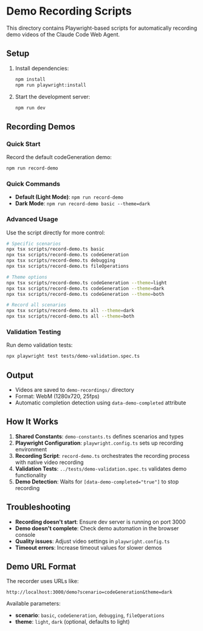 # Demo Recording Scripts

This directory contains Playwright-based scripts for automatically recording demo videos of the Claude Code Web Agent.

## Setup

1. Install dependencies:

   ```bash
   npm install
   npm run playwright:install
   ```

2. Start the development server:
   ```bash
   npm run dev
   ```

## Recording Demos

### Quick Start

Record the default codeGeneration demo:

```bash
npm run record-demo
```

### Quick Commands

- **Default (Light Mode)**: `npm run record-demo`
- **Dark Mode**: `npm run record-demo basic --theme=dark`

### Advanced Usage

Use the script directly for more control:

```bash
# Specific scenarios
npx tsx scripts/record-demo.ts basic
npx tsx scripts/record-demo.ts codeGeneration
npx tsx scripts/record-demo.ts debugging
npx tsx scripts/record-demo.ts fileOperations

# Theme options
npx tsx scripts/record-demo.ts codeGeneration --theme=light
npx tsx scripts/record-demo.ts codeGeneration --theme=dark
npx tsx scripts/record-demo.ts codeGeneration --theme=both

# Record all scenarios
npx tsx scripts/record-demo.ts all --theme=dark
npx tsx scripts/record-demo.ts all --theme=both
```

### Validation Testing

Run demo validation tests:

```bash
npx playwright test tests/demo-validation.spec.ts
```

## Output

- Videos are saved to `demo-recordings/` directory
- Format: WebM (1280x720, 25fps)
- Automatic completion detection using `data-demo-completed` attribute

## How It Works

1. **Shared Constants**: `demo-constants.ts` defines scenarios and types
2. **Playwright Configuration**: `playwright.config.ts` sets up recording environment
3. **Recording Script**: `record-demo.ts` orchestrates the recording process with native video recording
4. **Validation Tests**: `../tests/demo-validation.spec.ts` validates demo functionality
5. **Demo Detection**: Waits for `[data-demo-completed="true"]` to stop recording

## Troubleshooting

- **Recording doesn't start**: Ensure dev server is running on port 3000
- **Demo doesn't complete**: Check demo automation in the browser console
- **Quality issues**: Adjust video settings in `playwright.config.ts`
- **Timeout errors**: Increase timeout values for slower demos

## Demo URL Format

The recorder uses URLs like:

```
http://localhost:3000/demo?scenario=codeGeneration&theme=dark
```

Available parameters:

- **scenario**: `basic`, `codeGeneration`, `debugging`, `fileOperations`
- **theme**: `light`, `dark` (optional, defaults to light)
